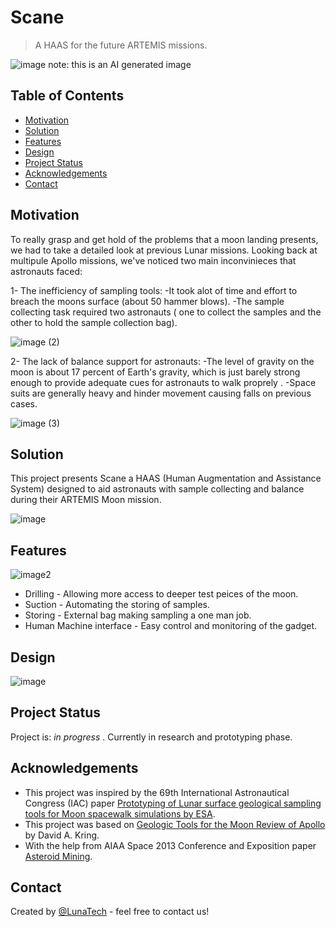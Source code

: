 # Scane
> A HAAS for the future ARTEMIS missions.

![image](https://user-images.githubusercontent.com/76494996/208182380-aa39f63d-af44-4096-9dbd-bd90fdef66b8.png)
note: this is an AI generated image

## Table of Contents
* [Motivation](#Motivation)
* [Solution](#Solution)
* [Features](#features)
* [Design](#design)
* [Project Status](#project-status)
* [Acknowledgements](#acknowledgements)
* [Contact](#contact)



## Motivation
To really grasp and get hold of the problems that a moon landing presents, we had to take a detailed look at previous Lunar missions.
Looking back at multipule Apollo missions, we've noticed two main inconvinieces that astronauts faced: 

1- The inefficiency of sampling tools: -It took alot of time and effort to breach the moons surface (about 50 hammer blows).
				       -The sample collecting task required two astronauts ( one to collect the samples and the other to hold the sample collection bag).

![image (2)](https://user-images.githubusercontent.com/76494996/208190415-f0698917-8b26-48ba-ab5c-e5733be1a1ad.png)



2- The lack of balance support for astronauts: -The level of gravity on the moon is about 17 percent of Earth's gravity, which is just barely strong enough to provide adequate cues for astronauts to walk proprely .
					       -Space suits are generally heavy and hinder movement causing falls on previous cases.
            
![image (3)](https://user-images.githubusercontent.com/76494996/208190457-fbc68500-92e0-459b-b15c-0f2184c09f3d.png)


## Solution
This project presents Scane a HAAS (Human Augmentation and  Assistance System) designed to aid astronauts with sample collecting and balance during their ARTEMIS Moon mission.


![image](https://user-images.githubusercontent.com/76494996/208182262-f5ec6f55-9304-4621-b6a8-80363424379b.png)




## Features
![image2](https://user-images.githubusercontent.com/120517910/208179900-75ecd049-0265-4924-8715-8b961d237f10.png)
- Drilling - Allowing more access to deeper test peices of the moon.
- Suction - Automating the storing of samples.
- Storing - External bag making sampling a one man job.
- Human Machine interface - Easy control and monitoring of the gadget.


## Design
![image](./img/image.png)


## Project Status
Project is: _in progress_ . Currently in research and prototyping phase.


## Acknowledgements

- This project was inspired by the 69th International Astronautical Congress (IAC) paper [Prototyping of Lunar surface geological sampling tools for Moon spacewalk simulations by ESA](https://www.researchgate.net/publication/328654914).
- This project was based on [Geologic Tools for the Moon
Review of Apollo](https://www.lpi.usra.edu/science/kring/lunar_exploration/geologicTools.pdf) by David A. Kring.
- With the help from AIAA Space 2013 Conference and Exposition paper [Asteroid Mining](https://www.researchgate.net/publication/282980645).


## Contact
Created by [@LunaTech](https://github.com/AmineRomdhane) - feel free to contact us!
